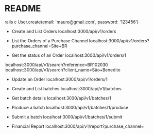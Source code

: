 # README

rails c
User.create(email: 'mauro@gmail.com', password: '123456')

- Create and List Orders
localhost:3000/api/v1/orders

- List the Orders of a Purchase Channel
localhost:3000/api/v1/orders?purchase_channel=Site+BR

- Get the status of an Order
localhost:3000/api/v1/orders/1

localhost:3000/api/v1/search?reference=BR102030
localhost:3000/api/v1/search?client_name=São+Benedito

- Update an Order
localhost:3000/api/v1/orders/1

- Create and List batches
localhost:3000/api/v1/batches

- Get batch details
localhost:3000/api/v1/batches/1

- Produce a batch
localhost:3000/api/v1/batches/1/produce

- Submit a batch
localhost:3000/api/v1/batches/1/submit

- Financial Report
localhost:3000/api/v1/report?purchase_channel=